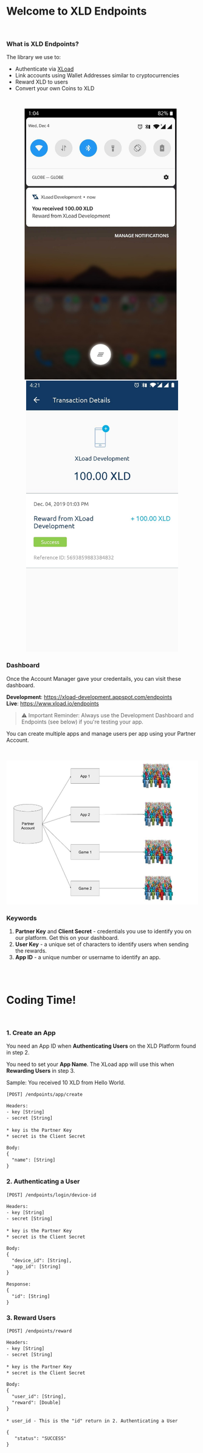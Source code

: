 # Welcome to XLD Endpoints

<br/>

### What is XLD Endpoints?

The library we use to:
- Authenticate via [XLoad](https://www.xload.io)
- Link accounts using Wallet Addresses similar to cryptocurrencies
- Reward XLD to users
- Convert your own Coins to XLD

<br/>
<p align="center">
  <img width="400" src="https://raw.githubusercontent.com/XLDTechLabs/XLD-Endpoints/master/assets/reward-1.jpg"/>
  &nbsp
  <img width="400" src="https://raw.githubusercontent.com/XLDTechLabs/XLD-Endpoints/master/assets/reward-2.jpg"/>
</p>

### Dashboard

Once the Account Manager gave your credentails, you can visit these dashboard.

**Development**: https://xload-development.appspot.com/endpoints<br/>
**Live**: https://www.xload.io/endpoints

> :warning: Important Reminder: Always use the Development Dashboard and Endpoints (see below) if you're testing your app.


You can create multiple apps and manage users per app using your Partner Account.

<br/>
<p align="center">
  <img width="800" src="https://raw.githubusercontent.com/XLDTechLabs/XLD-Endpoints/master/assets/apps-and-users.jpg"/>
</p>


### Keywords

1. **Partner Key** and **Client Secret** - credentials you use to identify you on our platform. Get this on your dashboard.
2. **User Key** - a unique set of characters to identify users when sending the rewards.
3. **App ID** - a unique number or username to identify an app.

<br/><br/>

# Coding Time!

<br/>

### 1. Create an App

You need an App ID when **Authenticating Users** on the XLD Platform found in step 2.
 
You need to set your **App Name**. The XLoad app will use this when **Rewarding Users** in step 3.

Sample: You received 10 XLD from Hello World.

```
[POST] /endpoints/app/create
```

```
Headers:
- key [String]
- secret [String]

* key is the Partner Key
* secret is the Client Secret
```
 
```
Body:
{
  "name": [String]
}
```

### 2. Authenticating a User

```
[POST] /endpoints/login/device-id
```

```
Headers:
- key [String]
- secret [String]

* key is the Partner Key
* secret is the Client Secret
```
 
```
Body:
{
  "device_id": [String],
  "app_id": [String]
}
```

```
Response:
{
  "id": [String]
}
```

### 3. Reward Users

```
[POST] /endpoints/reward
```

```
Headers:
- key [String]
- secret [String]

* key is the Partner Key
* secret is the Client Secret
```

```
Body:
{
  "user_id": [String],
  "reward": [Double]
}

* user_id - This is the "id" return in 2. Authenticating a User
```

```
{
   "status": "SUCCESS"
}
```
